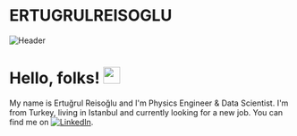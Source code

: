 # ERTUGRULREISOGLU

![Header](https://www.voltdb.com/wp-content/uploads/2018/05/machine-learning-blog-header-2.jpg)

# Hello, folks! <img src="https://raw.githubusercontent.com/MartinHeinz/MartinHeinz/master/wave.gif" width="30px">
My name is Ertuğrul Reisoğlu and I'm Physics Engineer & Data Scientist. I'm from Turkey, living in Istanbul and currently looking for a new job. You can find me on [![LinkedIn][2.2]][2].

<!-- Icons -->
[2.2]: https://raw.githubusercontent.com/MartinHeinz/MartinHeinz/master/linkedin-3-16.png (LinkedIn icon without padding)

<!-- Links to your social media accounts -->
[2]: https://www.linkedin.com/in/ertuğrul-r-2a45881a5/
